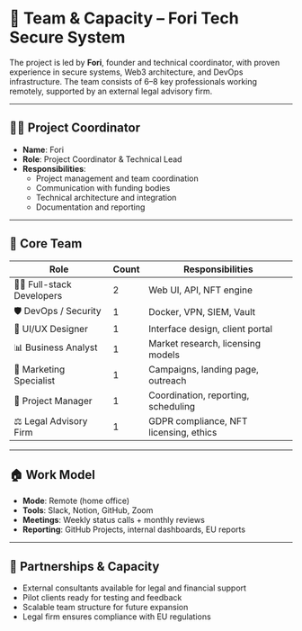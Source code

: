 # 👥 Team & Capacity – Fori Tech Secure System

The project is led by **Fori**, founder and technical coordinator, with proven experience in secure systems, Web3 architecture, and DevOps infrastructure. The team consists of 6–8 key professionals working remotely, supported by an external legal advisory firm.

---

## 🧑‍💼 Project Coordinator

- **Name**: Fori  
- **Role**: Project Coordinator & Technical Lead  
- **Responsibilities**:
  - Project management and team coordination  
  - Communication with funding bodies  
  - Technical architecture and integration  
  - Documentation and reporting

---

## 👥 Core Team

| Role                     | Count | Responsibilities |
|--------------------------|-------|------------------|
| 👨‍💻 Full-stack Developers   | 2     | Web UI, API, NFT engine |
| 🛡️ DevOps / Security        | 1     | Docker, VPN, SIEM, Vault |
| 🎨 UI/UX Designer           | 1     | Interface design, client portal |
| 📊 Business Analyst         | 1     | Market research, licensing models |
| 📢 Marketing Specialist     | 1     | Campaigns, landing page, outreach |
| 📑 Project Manager          | 1     | Coordination, reporting, scheduling |
| ⚖️ Legal Advisory Firm      | 1     | GDPR compliance, NFT licensing, ethics |

---

## 🏠 Work Model

- **Mode**: Remote (home office)  
- **Tools**: Slack, Notion, GitHub, Zoom  
- **Meetings**: Weekly status calls + monthly reviews  
- **Reporting**: GitHub Projects, internal dashboards, EU reports

---

## 🤝 Partnerships & Capacity

- External consultants available for legal and financial support  
- Pilot clients ready for testing and feedback  
- Scalable team structure for future expansion  
- Legal firm ensures compliance with EU regulations
